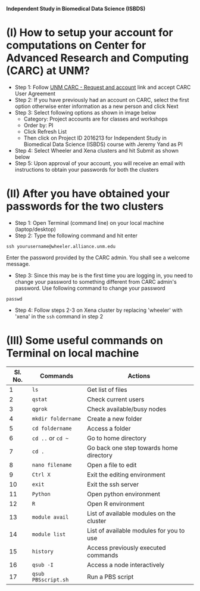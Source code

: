 
__Independent Study in Biomedical Data Science (ISBDS)__

# (I) How to setup your account for computations on Center for Advanced Research and Computing (CARC) at UNM? 

* Step 1: Follow [UNM CARC - Request and account](https://carc.unm.edu/new-users/request-an-account1.html) link and accept CARC User Agreement
* Step 2: If you have previously had an account on CARC, select the first option otherwise enter information as a new person and click Next 
* Step 3: Select following options as shown in image below
  * Category: Project accounts are for classes and workshops
  * Order by: PI 
  * Click Refresh List
  * Then click on Project ID 2016213 for Independent Study in Biomedical Data Science (ISBDS) course with Jeremy Yand as PI 
* Step 4: Select Wheeler and Xena clusters and hit Submit as shown below
* Step 5: Upon approval of your account, you will receive an email with instructions to obtain your passwords for both the clusters

# (II) After you have obtained your passwords for the two clusters

* Step 1: Open Terminal (command line) on your local machine (laptop/desktop)
* Step 2: Type the following command and hit enter 
```
ssh yourusername@wheeler.alliance.unm.edu
``` 
  Enter the password provided by the CARC admin. You shall see a welcome message. 
 * Step 3: Since this may be is the first time you are logging in, you need to change your password to something different from CARC admin's password. Use following command to change your password
```
passwd
``` 
 * Step 4: Follow steps 2-3 on Xena cluster by replacing 'wheeler' with 'xena' in the `ssh` command in step 2

# (III) Some useful commands on Terminal on local machine 

Sl. No. | Commands | Actions
------------ | ------------- | ------------
1 | `ls`|  Get list of files 
2 | `qstat` | Check current users 
3 | `qgrok` | Check available/busy nodes 
4 | `mkdir foldername` | Create a new folder 
5 | `cd foldername` | Access a folder
6 | `cd ..` or `cd ~` | Go to home directory 
7 | `cd .` | Go back one step towards home directory
8 | `nano filename` | Open a file to edit 
9 | `Ctrl X` | Exit the editing environment 
10 | `exit` | Exit the ssh server  
11 | `Python` | Open python environment 
12 | `R` | Open R environment 
13 | `module avail` | List of available modules on the cluster
14 | `module list` | List of available modules for you to use 
15 | `history` | Access previously executed commands 
16 | `qsub -I` | Access a node interactively
17 | `qsub PBSscript.sh` | Run a PBS script


 



